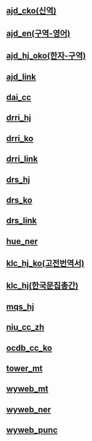 ## [ajd_cko(신역)](./ajd_cko/README.md)

## [ajd_en(구역-영어)](./ajd_en/README.md)

## [ajd_hj_oko(한자-구역)](./ajd_hj_oko/README.md)

## [ajd_link](./ajd_link/README.md)

## [dai_cc](./dai_cc/README.md)

## [drri_hj](./drri_hj/README.md)

## [drri_ko](./drri_ko/README.md)

## [drri_link](./drri_link/README.md)

## [drs_hj](./drs_hj/README.md)

## [drs_ko](./drs_ko/README.md)

## [drs_link](./drs_link/README.md)

## [hue_ner](./hue_ner/README.md)

## [klc_hj_ko(고전번역서)](./klc_hj_ko/README.md)

## [klc_hj(한국문집총간)](./klc_hj/README.md)

## [mqs_hj](./mqs_hj/README.md)

## [niu_cc_zh](./niu_cc_zh/README.md)

## [ocdb_cc_ko](./ocdb_cc_ko/README.md)

## [tower_mt](./tower_mt/README.md)

## [wyweb_mt](./wyweb_mt/README.md)

## [wyweb_ner](./wyweb_ner/README.md)

## [wyweb_punc](./wyweb_punc/README.md)
